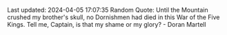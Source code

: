 Last updated: 2024-04-05 17:07:35
Random Quote: Until the Mountain crushed my brother's skull, no Dornishmen had died in this War of the Five Kings.  Tell me, Captain, is that my shame or my glory?  -  Doran Martell
